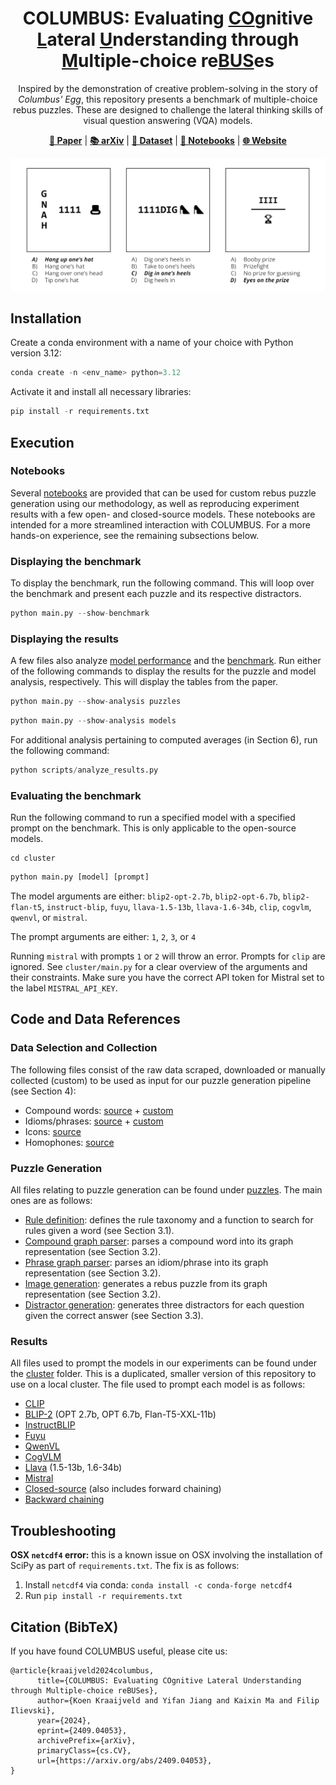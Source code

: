<div align="center">
<h1>COLUMBUS: Evaluating <ins>CO</ins>gnitive <ins>L</ins>ateral <ins>U</ins>nderstanding through <ins>M</ins>ultiple-choice re<ins>BUS</ins>es</h1>

Inspired by the demonstration of creative problem-solving in the story of *Columbus' Egg*, this repository presents a benchmark of multiple-choice rebus puzzles. These are designed to challenge the lateral thinking skills of visual question answering (VQA) models. 

[**📄 Paper**](https://arxiv.org/pdf/2409.04053) | [**📚 arXiv**](https://arxiv.org/abs/2409.04053) | [**🤗 Dataset**](https://huggingface.co/datasets/koen-47/COLUMBUS) | [**📓 Notebooks**](./notebooks) | [**🌐 Website**](https://columbus-vqa.github.io/)

<picture>
    <source media="(prefers-color-scheme: dark)" srcset="./visualizations/columbus_puzzle_examples_dark.png">
    <img alt="" src="./visualizations/columbus_puzzle_examples_light.png" />
</picture>

[//]: # (![COLUMBUS puzzles examples_white]&#40;./visualizations/columbus_puzzle_examples_dark.png&#41;)

</div>

[//]: # (## Notebooks)

[//]: # ()
[//]: # (There are three [notebooks]&#40;./notebooks&#41; that provide a more streamlined experience interacting with COLUMBUS. Alternatively, for a more in-depth and hands-on experience, see the *Installation* section below.)

## Installation

Create a conda environment with a name of your choice with Python version 3.12:


```python
conda create -n <env_name> python=3.12
```

Activate it and install all necessary libraries:

```python
pip install -r requirements.txt
```

## Execution 

### Notebooks

Several [notebooks](./notebooks) are provided that can be used for custom rebus puzzle generation using our methodology, as well as reproducing experiment results with a few open- and closed-source models. These notebooks are intended for a more streamlined interaction with COLUMBUS. For a more hands-on experience, see the remaining subsections below.

### Displaying the benchmark

To display the benchmark, run the following command. This will loop over the benchmark and present each puzzle and its respective distractors. 

```python
python main.py --show-benchmark
```

### Displaying the results

A few files also analyze [model performance](./results/analysis/AnalysisReport.py) and the [benchmark](./results/benchmark/PuzzleAnalysisReport.py). Run either of the following commands to display the results for the puzzle and model analysis, respectively. This will display the tables from the paper.

```python
python main.py --show-analysis puzzles
```

```python
python main.py --show-analysis models
```

For additional analysis pertaining to computed averages (in Section 6), run the following command:
```python
python scripts/analyze_results.py
```


### Evaluating the benchmark

Run the following command to run a specified model with a specified prompt on the benchmark. This is only applicable to the open-source models.

```
cd cluster
```


```python
python main.py [model] [prompt]
```

The model arguments are either: `blip2-opt-2.7b`, `blip2-opt-6.7b`, `blip2-flan-t5`, `instruct-blip`, `fuyu`, `llava-1.5-13b`, `llava-1.6-34b`, `clip`, `cogvlm`, `qwenvl`, or `mistral`.

The prompt arguments are either: `1`, `2`, `3`, or `4`

Running `mistral` with prompts `1` or `2` will throw an error. Prompts for `clip` are ignored. See `cluster/main.py` for a clear overview of the arguments and their constraints. Make sure you have the correct API token for Mistral set to the label `MISTRAL_API_KEY`.


## Code and Data References 

### Data Selection and Collection

The following files consist of the raw data scraped, downloaded or manually collected (custom) to be used as input for our puzzle generation pipeline (see Section 4):
- Compound words: [source](https://era.library.ualberta.ca/items/dc3b9033-14d0-48d7-b6fa-6398a30e61e4) + [custom](./data/input/custom_compounds.csv) 
- Idioms/phrases: [source](./data/input/idioms_raw.json) + [custom](./data/input/custom_phrases.json)
- Icons: [source](./data/misc/icons_v2.json)
- Homophones: [source](./data/misc/homophones_v2.json)


### Puzzle Generation

All files relating to puzzle generation can be found under [puzzles](./puzzles). The main ones are as follows:
- [Rule definition](./puzzles/patterns/Rule.py): defines the rule taxonomy and a function to search for rules given a word (see Section 3.1).
- [Compound graph parser](./puzzles/parsers/CompoundRebusGraphParser.py): parses a compound word into its graph representation (see Section 3.2).
- [Phrase graph parser](./puzzles/parsers/PhraseRebusGraphParser.py): parses an idiom/phrase into its graph representation (see Section 3.2). 
- [Image generation](./puzzles/RebusImageConverter.py): generates a rebus puzzle from its graph representation (see Section 3.2).
- [Distractor generation](./scripts/generate_distractors.py): generates three distractors for each question given the correct answer (see Section 3.3).

### Results

All files used to prompt the models in our experiments can be found under the [cluster](./cluster) folder. This is a duplicated, smaller version of this repository to use on a local cluster. The file used to prompt each model is as follows:

- [CLIP](cluster/models/CLIPExperiment.py)
- [BLIP-2](cluster/models/BLIP2Experiment.py) (OPT 2.7b, OPT 6.7b, Flan-T5-XXL-11b)
- [InstructBLIP](cluster/models/InstructBLIPExperiment.py)
- [Fuyu](cluster/models/FuyuExperiment.py)
- [QwenVL](cluster/models/QwenVLModel.py)
- [CogVLM](cluster/models/CogVLMModel.py)
- [Llava](cluster/models/LlavaExperiment.py) (1.5-13b, 1.6-34b)
- [Mistral](cluster/models/MistralExperiment.py)
- [Closed-source](cluster/models/close_sourced.ipynb) (also includes forward chaining)
- [Backward chaining](./scripts/run_belief_graphs.py)

## Troubleshooting

**OSX `netcdf4` error:** this is a known issue on OSX involving the installation of SciPy as part of `requirements.txt`. The fix is as follows:
1. Install `netcdf4` via conda: `conda install -c conda-forge netcdf4`
2. Run `pip install -r requirements.txt`

## Citation (BibTeX)

If you have found COLUMBUS useful, please cite us: 

```
@article{kraaijveld2024columbus,
      title={COLUMBUS: Evaluating COgnitive Lateral Understanding through Multiple-choice reBUSes}, 
      author={Koen Kraaijveld and Yifan Jiang and Kaixin Ma and Filip Ilievski},
      year={2024},
      eprint={2409.04053},
      archivePrefix={arXiv},
      primaryClass={cs.CV},
      url={https://arxiv.org/abs/2409.04053}, 
}
```
